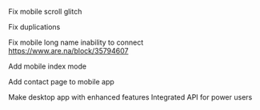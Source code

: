 
Fix mobile scroll glitch

Fix duplications

Fix mobile long name inability to connect
	https://www.are.na/block/35794607

Add mobile index mode

Add contact page to mobile app

Make desktop app with enhanced features
	Integrated API for power users

